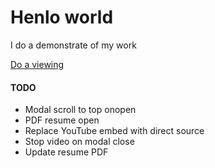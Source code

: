 # Henlo world

I do a demonstrate of my work

[Do a viewing](https://www.kyoseong.com)

#### TODO
* Modal scroll to top onopen
* PDF resume open
* Replace YouTube embed with direct source
* Stop video on modal close
* Update resume PDF
